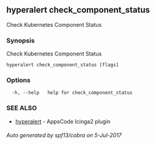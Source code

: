 ## hyperalert check_component_status

Check Kubernetes Component Status

### Synopsis


Check Kubernetes Component Status

```
hyperalert check_component_status [flags]
```

### Options

```
  -h, --help   help for check_component_status
```

### SEE ALSO
* [hyperalert](hyperalert.md)	 - AppsCode Icinga2 plugin

###### Auto generated by spf13/cobra on 5-Jul-2017
